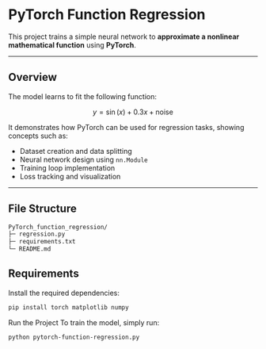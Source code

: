 # PyTorch Function Regression

This project trains a simple neural network to **approximate a nonlinear mathematical function** using **PyTorch**.

---

## Overview

The model learns to fit the following function:

$$
y = \sin(x) + 0.3x + \text{noise}
$$

It demonstrates how PyTorch can be used for regression tasks, showing concepts such as:
- Dataset creation and data splitting  
- Neural network design using `nn.Module`  
- Training loop implementation  
- Loss tracking and visualization  

---


## File Structure

``` bash
PyTorch_function_regression/
├─ regression.py
├─ requirements.txt
└─ README.md
```

## Requirements

Install the required dependencies:
```bash
pip install torch matplotlib numpy
```



Run the Project
To train the model, simply run:

```bash
python pytorch-function-regression.py
```

